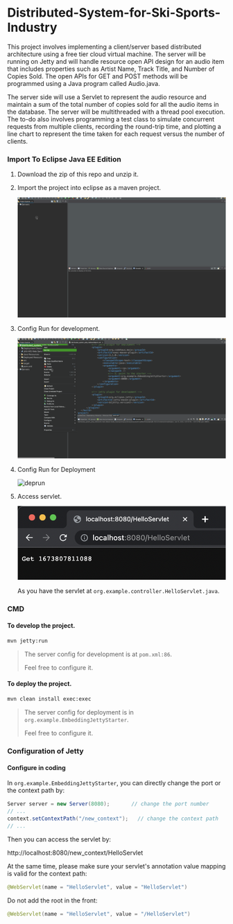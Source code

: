 # Distributed-System-for-Ski-Sports-Industry

This project involves implementing a client/server based distributed architecture using a free tier cloud virtual machine. The server will be running on Jetty and will handle resource open API design for an audio item that includes properties such as Artist Name, Track Title, and Number of Copies Sold. The open APIs for GET and POST methods will be programmed using a Java program called Audio.java. 

The server side will use a Servlet to represent the audio resource and maintain a sum of the total number of copies sold for all the audio items in the database. The server will be multithreaded with a thread pool execution. The to-do also involves programming a test class to simulate concurrent requests from multiple clients, recording the round-trip time, and plotting a line chart to represent the time taken for each request versus the number of clients.

### Import To Eclipse Java EE Edition

1. Download the zip of this repo and unzip it.

2. Import the project into eclipse as a maven project.

   ![import](img/import.gif)

3. Config Run for development.

   ![](img/jettyrun.gif)

4. Config Run for Deployment

   ![deprun](img/deprun.gif)

5. Access servlet.

   ![image-20230115133718047](img/get.png)

   As you have the servlet at `org.example.controller.HelloServlet.java`.



### CMD

#### To develop the project.

``` bash 
mvn jetty:run
```

> The server config for development is at `pom.xml:86`.
>
> Feel free to configure it.



#### To deploy the project.

``` bash
mvn clean install exec:exec
```
> The server config for deployment is in `org.example.EmbeddingJettyStarter`.
>
> Feel free to configure it.



### Configuration of Jetty

#### Configure in coding

In `org.example.EmbeddingJettyStarter`, you can directly change the port or the context path by:

``` java
Server server = new Server(8080);		// change the port number 
// ...
context.setContextPath("/new_context");   // change the context path
// ...
```

Then you can access the servlet by:

http://localhost:8080/new_context/HelloServlet

At the same time, please make sure your servlet's annotation value mapping is valid for the context path:

``` java
@WebServlet(name = "HelloServlet", value = "HelloServlet")
```

Do not add the root in the front:

``` java
@WebServlet(name = "HelloServlet", value = "/HelloServlet")
```
